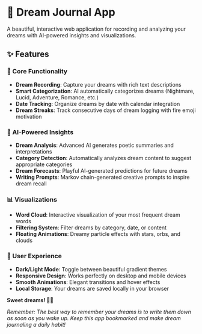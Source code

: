 # 🌙 Dream Journal App

A beautiful, interactive web application for recording and analyzing your dreams with AI-powered insights and visualizations.

## ✨ Features

### 🎯 Core Functionality
- **Dream Recording**: Capture your dreams with rich text descriptions
- **Smart Categorization**: AI automatically categorizes dreams (Nightmare, Lucid, Adventure, Romance, etc.)
- **Date Tracking**: Organize dreams by date with calendar integration
- **Dream Streaks**: Track consecutive days of dream logging with fire emoji motivation

### 🤖 AI-Powered Insights
- **Dream Analysis**: Advanced AI generates poetic summaries and interpretations
- **Category Detection**: Automatically analyzes dream content to suggest appropriate categories
- **Dream Forecasts**: Playful AI-generated predictions for future dreams
- **Writing Prompts**: Markov chain-generated creative prompts to inspire dream recall

### 📊 Visualizations
- **Word Cloud**: Interactive visualization of your most frequent dream words
- **Filtering System**: Filter dreams by category, date, or content
- **Floating Animations**: Dreamy particle effects with stars, orbs, and clouds

### 🎨 User Experience
- **Dark/Light Mode**: Toggle between beautiful gradient themes
- **Responsive Design**: Works perfectly on desktop and mobile devices
- **Smooth Animations**: Elegant transitions and hover effects
- **Local Storage**: Your dreams are saved locally in your browser



**Sweet dreams! 🌙✨**

*Remember: The best way to remember your dreams is to write them down as soon as you wake up. Keep this app bookmarked and make dream journaling a daily habit!*
